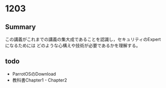 # 1203

## Summary

この講義がこれまでの講義の集大成であることを認識し，セキュリティのExpertになるためには
どのような心構えや技術が必要であるかを理解する。

## todo

- ParrotOSのDownload
- 教科書Chapter1 - Chapter2